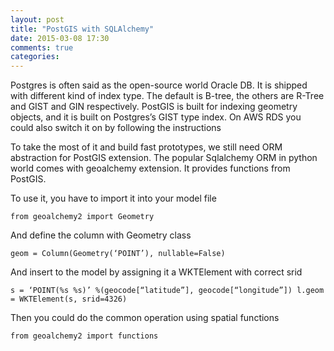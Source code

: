```yaml
---
layout: post
title: "PostGIS with SQLAlchemy"
date: 2015-03-08 17:30
comments: true
categories: 
---
```

Postgres is often said as the open-source world Oracle DB. It is shipped with different kind of index type. The default is B-tree, the others are R-Tree and GIST and GIN respectively. PostGIS is built for indexing geometry objects, and it is built on Postgres’s GIST type index. On AWS RDS you could also switch it on by following the instructions

To take the most of it and build fast prototypes, we still need ORM abstraction for PostGIS extension. The popular Sqlalchemy ORM in python world comes with geoalchemy extension. It provides functions from PostGIS.

To use it, you have to import it into your model file

```
from geoalchemy2 import Geometry
```
And define the column with Geometry class

```
geom = Column(Geometry(‘POINT’), nullable=False)
```

And insert to the model by assigning it a WKTElement with correct srid

```
s = ‘POINT(%s %s)’ %(geocode[“latitude”], geocode[“longitude”]) l.geom = WKTElement(s, srid=4326)
```
Then you could do the common operation using spatial functions

```
from geoalchemy2 import functions
```
